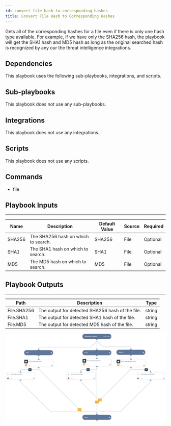```yaml
---
id: convert-file-hash-to-corresponding-hashes
title: Convert File Hash to Corresponding Hashes
---
```


Gets all of the corresponding hashes for a file even if there is only one hash type available.
For example, if we have only the SHA256 hash, the playbook will get the SHA1 hash and MD5 hash as long as the
original searched hash is recognized by any our the threat intelligence integrations.


## Dependencies
This playbook uses the following sub-playbooks, integrations, and scripts.

## Sub-playbooks
This playbook does not use any sub-playbooks.

## Integrations
This playbook does not use any integrations.

## Scripts
This playbook does not use any scripts.

## Commands
* file

## Playbook Inputs
---

| **Name** | **Description** | **Default Value** | **Source** | **Required** |
| --- | --- | --- | --- | --- |
| SHA256 | The SHA256 hash on which to search. | SHA256 | File | Optional |
| SHA1 | The SHA1 hash on which to search. | SHA1 | File | Optional |
| MD5 | The MD5 hash on which to search. | MD5 | File | Optional |

## Playbook Outputs
---

| **Path** | **Description** | **Type** |
| --- | --- | --- |
| File.SHA256 | The output for detected SHA256 hash of the file. | string |
| File.SHA1 | The output for detected SHA1 hash of the file. | string |
| File.MD5 | The output for detected MD5 hash of the file. | string |

![Convert_file_hash_to_corresponding_hashes](https://github.com/ElazarK/content-docs/blob/master/images/playbooks/Convert_file_hash_to_corresponding_hashes.png)
